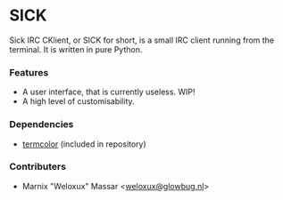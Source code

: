 # SICK

Sick IRC CKlient, or SICK for short, is a small IRC client running from the terminal. It is written in pure Python.
 

### Features

* A user interface, that is currently useless. WIP!
* A high level of customisability.
 

### Dependencies
* [termcolor](https://pypi.python.org/pypi/termcolor "termcolor") (included in repository)
 

### Contributers

* Marnix "Weloxux" Massar \<weloxux@glowbug.nl\>
